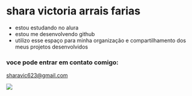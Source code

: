# shara victoria arrais farias

- estou estudando no alura
- estou me desenvolvendo github
- utilizo  esse espaço para minha organização e compartilhamento dos meus projetos desenvolvidos

 ### voce pode entrar em contato comigo:

sharavic623@gmail.com

![](https://media1.tenor.com/m/f4PUj7wUIm4AAAAC/cat-tongue.gif)
